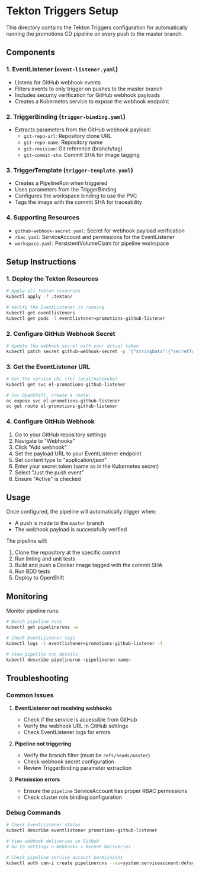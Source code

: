 # Tekton Triggers Setup

This directory contains the Tekton Triggers configuration for automatically running the promotions CD pipeline on every push to the master branch.

## Components

### 1. EventListener (`event-listener.yaml`)
- Listens for GitHub webhook events
- Filters events to only trigger on pushes to the master branch
- Includes security verification for GitHub webhook payloads
- Creates a Kubernetes service to expose the webhook endpoint

### 2. TriggerBinding (`trigger-binding.yaml`)
- Extracts parameters from the GitHub webhook payload:
  - `git-repo-url`: Repository clone URL
  - `git-repo-name`: Repository name
  - `git-revision`: Git reference (branch/tag)
  - `git-commit-sha`: Commit SHA for image tagging

### 3. TriggerTemplate (`trigger-template.yaml`)
- Creates a PipelineRun when triggered
- Uses parameters from the TriggerBinding
- Configures the workspace binding to use the PVC
- Tags the image with the commit SHA for traceability

### 4. Supporting Resources
- `github-webhook-secret.yaml`: Secret for webhook payload verification
- `rbac.yaml`: ServiceAccount and permissions for the EventListener
- `workspace.yaml`: PersistentVolumeClaim for pipeline workspace

## Setup Instructions

### 1. Deploy the Tekton Resources
```bash
# Apply all Tekton resources
kubectl apply -f .tekton/

# Verify the EventListener is running
kubectl get eventlisteners
kubectl get pods -l eventlistener=promotions-github-listener
```

### 2. Configure GitHub Webhook Secret
```bash
# Update the webhook secret with your actual token
kubectl patch secret github-webhook-secret -p '{"stringData":{"secretToken":"your-actual-secret-token"}}'
```

### 3. Get the EventListener URL
```bash
# Get the service URL (for local/minikube)
kubectl get svc el-promotions-github-listener

# For OpenShift, create a route:
oc expose svc el-promotions-github-listener
oc get route el-promotions-github-listener
```

### 4. Configure GitHub Webhook
1. Go to your GitHub repository settings
2. Navigate to "Webhooks"
3. Click "Add webhook"
4. Set the payload URL to your EventListener endpoint
5. Set content type to "application/json"
6. Enter your secret token (same as in the Kubernetes secret)
7. Select "Just the push event"
8. Ensure "Active" is checked

## Usage

Once configured, the pipeline will automatically trigger when:
- A push is made to the `master` branch
- The webhook payload is successfully verified

The pipeline will:
1. Clone the repository at the specific commit
2. Run linting and unit tests
3. Build and push a Docker image tagged with the commit SHA
4. Run BDD tests
5. Deploy to OpenShift

## Monitoring

Monitor pipeline runs:
```bash
# Watch pipeline runs
kubectl get pipelineruns -w

# Check EventListener logs
kubectl logs -l eventlistener=promotions-github-listener -f

# View pipeline run details
kubectl describe pipelinerun <pipelinerun-name>
```

## Troubleshooting

### Common Issues

1. **EventListener not receiving webhooks**
   - Check if the service is accessible from GitHub
   - Verify the webhook URL in GitHub settings
   - Check EventListener logs for errors

2. **Pipeline not triggering**
   - Verify the branch filter (must be `refs/heads/master`)
   - Check webhook secret configuration
   - Review TriggerBinding parameter extraction

3. **Permission errors**
   - Ensure the `pipeline` ServiceAccount has proper RBAC permissions
   - Check cluster role binding configuration

### Debug Commands
```bash
# Check EventListener status
kubectl describe eventlistener promotions-github-listener

# View webhook deliveries in GitHub
# Go to Settings > Webhooks > Recent Deliveries

# Check pipeline service account permissions
kubectl auth can-i create pipelineruns --as=system:serviceaccount:default:pipeline
```

